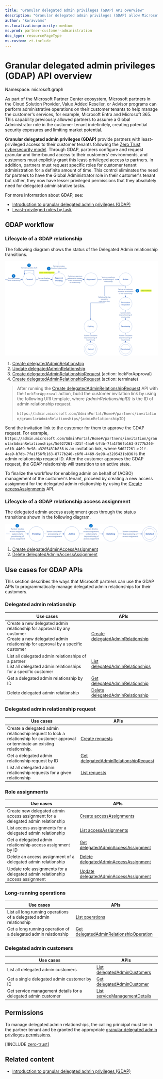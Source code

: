 ```yaml
---
title: "Granular delegated admin privileges (GDAP) API overview"
description: "Granular delegated admin privileges (GDAP) allow Microsoft partners to configure and request granular and time-bound access to their customers' environments, allowing customers to enforce a least-privileged access for Microsoft partners."
author: "koravvams"
ms.localizationpriority: medium
ms.prod: partner-customer-administration
doc_type: resourcePageType
ms.custom: zt-include
---
```


# Granular delegated admin privileges (GDAP) API overview

Namespace: microsoft.graph

As part of the Microsoft Partner Center ecosystem, Microsoft partners in the Cloud Solution Provider, Value Added Reseller, or Advisor programs can perform administrative operations on their customer tenants to help manage the customer's services, for example, Microsoft Entra and Microsoft 365. This capability previously allowed partners to assume a Global Administrator role in the customer tenant indefinitely, creating potential security exposures and limiting market potential.

**Granular delegated admin privileges (GDAP)** provide partners with least-privileged access to their customer tenants following the [Zero Trust cybersecurity model](/security/zero-trust/). Through GDAP, partners configure and request granular and time-bound access to their customers' environments, and customers must explicitly grant this least-privileged access to partners. In addition, partners must request specific roles for customer tenant administration for a definite amount of time. This control eliminates the need for partners to have the Global Administrator role in their customer's tenant but rather, they now have lesser privileged permissions that they absolutely need for delegated administrative tasks.

For more information about GDAP, see:
+ [Introduction to granular delegated admin privileges (GDAP)](/partner-center/gdap-introduction)
+ [Least-privileged roles by task](/partner-center/gdap-least-privileged-roles-by-task)


## GDAP workflow

### Lifecycle of a GDAP relationship

The following diagram shows the status of the Delegated Admin relationship transitions.

![Delegated Admin relationship status transition diagram](relationship-status-transitions.png)

1. [Create delegatedAdminRelationship](../api/tenantrelationship-post-delegatedadminrelationships.md)
2. [Update delegatedAdminRelationship](../api/delegatedadminrelationship-update.md)
3. [Create delegatedAdminRelationshipRequest](../api/delegatedadminrelationship-post-requests.md) (action: lockForApproval)
4. [Create delegatedAdminRelationshipRequest](../api/delegatedadminrelationship-post-requests.md) (action: terminate)

>After running the [Create delegatedAdminRelationshipRequest](../api/delegatedadminrelationship-post-requests.md) API with the `lockForApproval` action, build the customer invitation link by using the following URI template, where *{adminRelationshipID}* is the ID of admin relationship request.
>
>`https://admin.microsoft.com/AdminPortal/Home#/partners/invitation/granularAdminRelationships/{adminRelationshipID}`

Send the invitation link to the customer for them to approve the GDAP request. For example, `https://admin.microsoft.com/AdminPortal/Home#/partners/invitation/granularAdminRelationships/5d027261-d21f-4aa9-b7db-7fa1f56fb163-8777b240-c6f0-4469-9e98-a3205431b836` is an invitation link, where `5d027261-d21f-4aa9-b7db-7fa1f56fb163-8777b240-c6f0-4469-9e98-a3205431b836` is the admin relationship request ID. After the customer approves the GDAP request, the GDAP relationship will transition to an active state.

To finalize the workflow for enabling admin on behalf of (AOBO) management of the customer's tenant, proceed by creating a new access assignment for the delegated admin relationship by using the [Create accessAssignments](../api/delegatedadminrelationship-post-accessassignments.md) API. 


### Lifecycle of a GDAP relationship access assignment

The delegated admin access assignment goes through the status transitions shown in the following diagram.

![Delegated admin access assignment status transition diagram](access-assignment-status-transitions.png)

1. [Create delegatedAdminAccessAssignment](../api/delegatedadminrelationship-post-accessassignments.md)
2. [Delete delegatedAdminAccessAssignment](../api/delegatedadminaccessassignment-delete.md)

## Use cases for GDAP APIs

This section describes the ways that Microsoft partners can use the GDAP APIs to programmatically manage delegated admin relationships for their customers.

### Delegated admin relationship

| Use cases | APIs |
|--|--|
| Create a new delegated admin relationship for approval by any customer <br/> Create a new delegated admin relationship for approval by a specific customer | [Create delegatedAdminRelationship](../api/tenantrelationship-post-delegatedadminrelationships.md) |
| List all delegated admin relationships of a partner <br/> List all delegated admin relationships for a specific customer | [List delegatedAdminRelationships](../api/tenantrelationship-list-delegatedadminrelationships.md) |
| Get a delegated admin relationship by ID | [Get delegatedAdminRelationship](../api/delegatedadminrelationship-get.md)  |
| Delete delegated admin relationship | [Delete delegatedAdminRelationship](../api/delegatedadminrelationship-delete.md) |

### Delegated admin relationship request

| Use cases | APIs |
|--|--|
| Create a delegated admin relationship request to lock a relationship for customer approval or terminate an existing relationship. | [Create requests](../api/delegatedadminrelationship-post-requests.md) |
| Get a delegated admin relationship request by ID | [Get delegatedAdminRelationshipRequest](../api/delegatedadminrelationshiprequest-get.md) |
| List all delegated admin relationship requests for a given relationship | [List requests](../api/delegatedadminrelationship-list-requests.md) |


### Role assignments

| Use cases | APIs |
|--|--|
| Create new delegated admin access assignment for a delegated admin relationship | [Create accessAssignments](../api/delegatedadminrelationship-post-accessassignments.md) |
| List access assignments for a delegated admin relationship | [List accessAssignments](../api/delegatedadminrelationship-list-accessassignments.md) |
| Get a delegated admin relationship access assignment by ID | [Get delegatedAdminAccessAssignment](../api/delegatedadminaccessassignment-get.md) |
| Delete an access assignment of a delegated admin relationship | [Delete delegatedAdminAccessAssignment](../api/delegatedadminaccessassignment-delete.md) |
| Update role assignments for a delegated admin relationship access assignment | [Update delegatedAdminAccessAssignment](../api/delegatedadminaccessassignment-update.md) |

### Long-running operations

| Use cases | APIs |
|--|--|
| List all long running operations of a delegated admin relationship | [List operations](../api/delegatedadminrelationship-list-operations.md) |
| Get a long running operation of a delegated admin relationship | [Get delegatedAdminRelationshipOperation](../api/delegatedadminrelationshipoperation-get.md) |


### Delegated admin customers

| Use cases | APIs |
|--|--|
| List all delegated admin customers | [List delegatedAdminCustomers](../api/tenantrelationship-list-delegatedadmincustomers.md)|
| Get a single delegated admin customer by ID | [Get delegatedAdminCustomer](../api/delegatedadmincustomer-get.md) |
| Get service management details for a delegated admin customer | [List serviceManagementDetails](../api/delegatedadmincustomer-list-servicemanagementdetails.md) |


## Permissions

To manage delegated admin relationships, the calling principal must be in the partner tenant and be granted the appropriate [granular delegated admin privileges permissions](/graph/permissions-reference#granular-delegated-admin-privileges-gdap-permissions).


<!-- Start of: Link to ZT guidance: H2 section -->

[!INCLUDE [zero-trust](~/../entra_docs/docs/includes/entra-zero-trust.md)]

<!-- End of: Link to ZT guidance -->


## Related content

+ [Introduction to granular delegated admin privileges (GDAP)](/partner-center/gdap-introduction)


<!-- {
  "type": "#page.annotation",
  "description": "",
  "keywords": "",
  "section": "documentation",
  "suppressions": []
} -->

